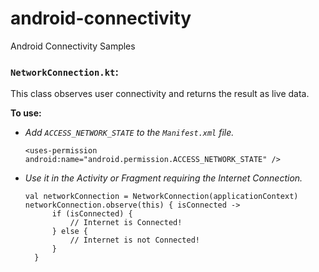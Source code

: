 # android-connectivity
Android Connectivity Samples


### `NetworkConnection.kt`:
This class observes user connectivity and returns the result as live data.

**To use:**
* *Add `ACCESS_NETWORK_STATE` to the `Manifest.xml` file.*

      <uses-permission android:name="android.permission.ACCESS_NETWORK_STATE" />

* *Use it in the Activity or Fragment requiring the Internet Connection.*

      val networkConnection = NetworkConnection(applicationContext)
      networkConnection.observe(this) { isConnected ->
            if (isConnected) {
                // Internet is Connected!
            } else {
                // Internet is not Connected!
            }
        }

      
